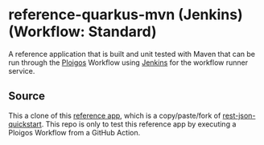 # reference-quarkus-mvn (Jenkins) (Workflow: Standard)
A reference application that is built and unit tested with Maven
that can be run through the [Ploigos](https://github.com/ploigos) Workflow using
[Jenkins](https://github.com/jenkins-infra/) for the workflow runner service.

## Source
This a clone of this [reference app](http://gitea.tssc.rht-set.com/akrohg/reference-quarkus-mvn_jenkins_workflow-standard.git), which is a copy/paste/fork of [rest-json-quickstart](https://github.com/quarkusio/quarkus-quickstarts/tree/master/rest-json-quickstart).  This repo is only to test this reference app by executing a Ploigos Workflow from a GitHub Action.
